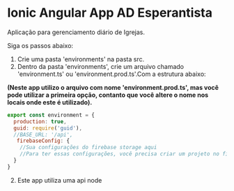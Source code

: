 # Ionic Angular App AD Esperantista

Aplicação para gerenciamento diário de Igrejas.

Siga os passos abaixo:
1. Crie uma pasta 'environments' na pasta src.
2. Dentro da pasta 'environments', crie um arquivo chamado 'environment.ts' ou 'environment.prod.ts'.Com a estrutura abaixo:

**(Neste app utilizo o arquivo com nome 'environment.prod.ts', mas você pode utilizar a primeira opção, contanto
que você altere o nome nos locais onde este é utilizado).**

~~~javascript
export const environment = {
  production: true,
  guid: require('guid'),
  //BASE_URL: '/api',
   firebaseConfig: {
    //Sua configurações do firebase storage aqui
    //Para ter essas configurações, você precisa criar um projeto no firebase, e mais específicamente criar um storage.
  }
}
~~~

2. Este app utiliza uma api node
